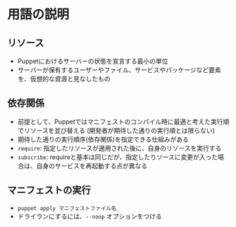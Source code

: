# 用語の説明

## リソース
* Puppetにおけるサーバーの状態を宣言する最小の単位
* サーバーが保有するユーザーやファイル、サービスやパッケージなど要素を、仮想的な資源と見なしたもの

## 依存関係
* 前提として、Puppetではマニフェストのコンパイル時に最適と考えた実行順でリソースを並び替える (開発者が期待した通りの実行順とは限らない)
* 期待した通りの実行順序(依存関係)を指定できる仕組みがある
* `require`: 指定したリソースが適用された後に、自身のリソースを実行する
* `subscribe`: requireと基本は同じだが、指定したりソースに変更が入った場合は、自身のサービスを再起動する点が異なる

## マニフェストの実行
* `puppet apply マニフェストファイル名` 
* ドライランにするには、`--noop` オプションをつける




